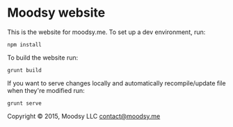 Moodsy website
==============

This is the website for moodsy.me.
To set up a dev environment, run:

    npm install

To build the website run:

    grunt build

If you want to serve changes locally and automatically recompile/update file
when they're modified run:

    grunt serve

Copyright © 2015, Moodsy LLC <contact@moodsy.me>
